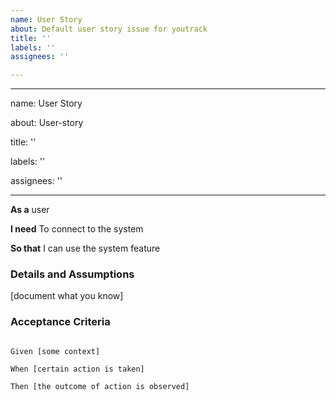 ```yaml
---
name: User Story
about: Default user story issue for youtrack
title: ''
labels: ''
assignees: ''

---
```


---

name: User Story

about: User-story

title: ''

labels: ''

assignees: ''

---

**As a** user

**I need** To connect to the system

**So that** I can use the system feature

### Details and Assumptions

[document what you know]
### Acceptance Criteria

```gherkin

Given [some context]

When [certain action is taken]

Then [the outcome of action is observed]

```
